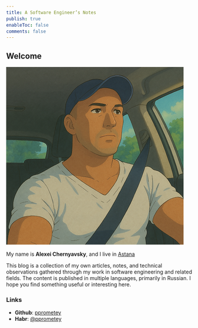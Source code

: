 ```yaml
---
title: A Software Engineer’s Notes
publish: true
enableToc: false
comments: false
---
```

## Welcome

<div class="about-text">
  <img src="~attachments/index-1751607186542.png" alt="Alexei Chernyavsky" />
  <div>
    <p>My name is <strong>Alexei Chernyavsky</strong>, and I live in <a href="https://en.wikipedia.org/wiki/Astana" target="blank">Astana</a></p>
    <p>This blog is a collection of my own articles, notes, and technical observations gathered through my work in software engineering and related fields. The content is published in multiple languages, primarily in Russian. I hope you find something useful or interesting here.</p>
  </div>
</div>

### Links

- **Github**: [pprometey](https://github.com/pprometey)
- **Habr**: [@pprometey](https://habr.com/ru/users/pprometey)
